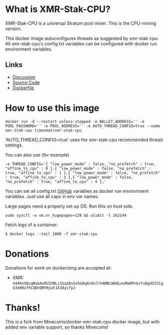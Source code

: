 # What is XMR-Stak-CPU?

XMR-Stak-CPU is a universal Stratum pool miner. This is the CPU-mining version.

This docker image autoconfigures threads as suggested by xmr-stak-cpu. All xmr-stak-cpu's config.txt variables can be configured with docker run environment variables.

## Links

- [Discussion](https://www.reddit.com/r/Monero/comments/5lsfgt/xmrstakcpu_high_performance_open_source_miner/)
- [Source Code](https://github.com/fireice-uk/xmr-stak-cpu)
- [Dockerfile](https://github.com/timonmat/docker-xmr-stak-cpu)

# How to use this image

```console
docker run -d --restart unless-stopped -e WALLET_ADDRESS='' -e POOL_PASSWORD='' -e POOL_ADDRESS='' -e AUTO_THREAD_CONFIG=true --name xmr-stak-cpu timonmat/xmr-stak-cpu
```

'AUTO_THREAD_CONFIG=true' uses the xmr-stak-cpu recommended thread settings.

You can also use (for example)
```console
-e THREAD_CONFIG='{ "low_power_mode" : false, "no_prefetch" : true, "affine_to_cpu" : 0 },{ "low_power_mode" : false, "no_prefetch" : true, "affine_to_cpu" : 1 },{ "low_power_mode" : false, "no_prefetch" : true, "affine_to_cpu" : 3 },{ "low_power_mode" : false, "no_prefetch" : true, "affine_to_cpu" : 4 },'
```

You can set all config.txt [GitHub](https://github.com/fireice-uk/xmr-stak-cpu/blob/master/config.txt) variables as docker run environment variables. Just use all caps in env var names. 


Large pages need a properly set up OS. Run this on host side.
```console
sudo sysctl -w vm.nr_hugepages=128 && ulimit -l 262144 
```

Fetch logs of a container:

```console
$ docker logs --tail 1000 -f xmr-stak-cpu
```

# Donations

Donations for work on dockerizing are accepted at:

- XMR: `4446nVBcqNvbAxRU3XBLiSVq1DuSohG8q6n9n7rhAMBiW88LeoMmHPnbcYxDgdSfCCgG3xW9zfhCQDnQRFNjwt1X3AyifpJ`

# Thanks!
This is a fork from Minecoins/docker-xmr-stak-cpu docker image, but with added env variable support, so thanks Minecoins!
